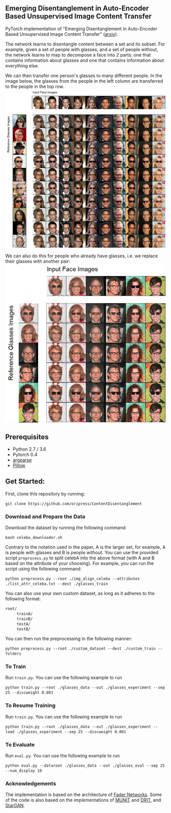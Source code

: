 ## Emerging Disentanglement in Auto-Encoder Based Unsupervised Image Content Transfer

PyTorch implementation of "Emerging Disentanglement in Auto-Encoder Based Unsupervised Image Content Transfer" ([arxiv]()).


The network learns to disentangle content between a set and its subset. For example, given a set of people with glasses, and a set of people without, the network
learns to map to decompose a face into 2 parts: one that contains information about glasses and one that contains information about everything else.

We can then transfer one person's glasses to many different people. In the image below, the glasses from the people in
the left column are transferred to the people in the top row.
<img src="images/gls_mat_clear.png" width="600px">

We can also do this for people who already have glasses, i.e. we replace their glasses with another pair:
<img src="images/gls_swap_clear.png" width="600px">


## Prerequisites
- Python 2.7 / 3.6
- Pytorch 0.4
- [argparse](https://docs.python.org/2/howto/argparse.html)
- [Pillow](https://pillow.readthedocs.io/en/5.3.x/)

## Get Started:
First, clone this repository by running:
```
git clone https://github.com/oripress/ContentDisentanglement
```
### Download and Prepare the Data
Download the dataset by running the following command:
```
bash celeba_downloader.sh
```
Contrary to the notation used in the paper, A is the larger set, for example, A is people with glasses and B is people without.
You can use the provided script ```preprocess.py``` to split celebA into the above format (with A and B based on the attribute of your choosing).
For example, you can run the script using the following command:
```
python preprocess.py --root ./img_align_celeba --attributes ./list_attr_celeba.txt --dest ./glasses_train
```
You can also use your own custom dataset, as long as it adheres to the following format:
```
root/
     trainA/
     trainB/
     testA/
     testB/
```
You can then run the preprocessing in the following manner:
```
python preprocess.py --root ./custom_dataset --dest ./custom_train --folders
```

### To Train
Run ```train.py```. You can use the following example to run
```
python train.py --root ./glasses_data --out ./glasses_experiment --sep 25 --discweight 0.001
```

### To Resume Training
Run ```train.py```. You can use the following example to run
```
python train.py --root ./glasses_data --out ./glasses_experiment --load ./glasses_experiment --sep 25 --discweight 0.001
```

### To Evaluate
Run ```eval.py```. You can use the following example to run
```
python eval.py --dataroot ./glasses_data --out ./glasses_eval --sep 25 --num_display 10
```

### Acknowledgements
The implementation is based on the architecture of [Fader Networks](https://github.com/facebookresearch/FaderNetworks).
Some of the code is also based on the implementations of [MUNIT](https://github.com/NVlabs/MUNIT) and [DRIT](https://github.com/HsinYingLee/DRIT), and [StarGAN](https://github.com/yunjey/StarGAN).

